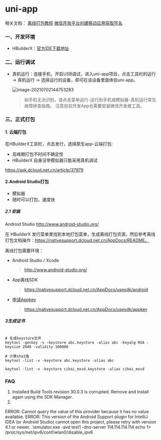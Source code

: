# uni-app

相关文档：
[离线打包教程](https://nativesupport.dcloud.net.cn/AppDocs/usesdk/appkey.html)
[微信开放平台创建移动应用获取签名](https://developers.weixin.qq.com/doc/oplatform/Downloads/Android_Resource.html)

### 一、开发环境

* HBuilderX：[官方IDE下载地址](https://www.dcloud.io/hbuilderx.html)

### 二、运行调试

* 真机运行：连接手机，开启USB调试，进入uni-app项目，点击工具栏的运行 -> 真机运行 -> 选择运行的设备，即可在该设备里面体验uni-app。

  ![image-20210702144753283](../../../images/typora/image-20210702144753283.png)

  > 如手机无法识别，请点击菜单运行-运行到手机或模拟器-真机运行常见故障排查指南。 注意目前开发App也需要安装微信开发者工具。

### 三、正式打包

#### 1. 云端打包

在HBuilderX工具栏，点击发行，选择原生app-云端打包:

* 高峰期打包不时间不确定性
* HBuilderX 自身没带模拟器只能采用真机调试

https://ask.dcloud.net.cn/article/37979





#### 2.Android Studio打包

* 模拟器
* 随时可以打包，速度快



##### 2.1 安装

Android Studio http://www.android-studio.org/



在 HBuilderX 发行菜单里找到本地打包菜单，生成离线打包资源，然后参考离线打包文档操作：https://nativesupport.dcloud.net.cn/AppDocs/README。

离线打包需要环境：

* Android Studio / Xcode

  > http://www.android-studio.org/

* App离线SDK

  > https://nativesupport.dcloud.net.cn/AppDocs/usesdk/android

* [申请Appkey](https://nativesupport.dcloud.net.cn/AppDocs/usesdk/appkey)

  > https://nativesupport.dcloud.net.cn/AppDocs/usesdk/appkey
  

##### 3生成证书

```shell

# 生成keystore文件
keytool -genkey -v -keystore abc.keystore -alias abc -keyalg RSA -keysize 2048 -validity 100000

# 计算sha1值
keytool -list -v -keystore abc.keystore -alias abc

keytool -list -v -keystore cihai_mxsd.keystore -alias cihai_mxsd
```





### FAQ
1. Installed Build Tools revision 30.0.3 is corrupted. Remove and install again using the SDK Manager.
2. 

















































ERROR: Cannot query the value of this provider because it has no value available.
ERROR: This version of the Android Support plugin for IntelliJ IDEA (or Android Studio) cannot open this project, please retry with version 4.1 or newer.
.\emulator.exe -avd test1 -dns-server 114.114.114.114
echo 1> /proc/sys/net/ipv6/conf/wlan0/disable_ipv6
